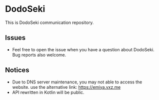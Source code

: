 # DodoSeki
This is DodoSeki communication repository. 

## Issues
 - Feel free to open the issue when you have a question about DodoSeki. Bug reports also welcome.

## Notices
 - Due to DNS server maintenance, you may not able to access the website. use the alternative link: https://emiya.vxz.me
 - API rewritten in Kotlin will be public.
